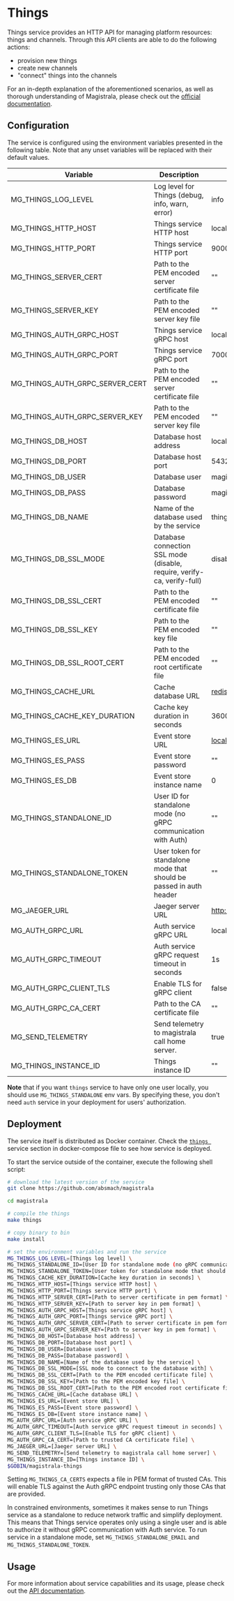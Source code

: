 # Things

Things service provides an HTTP API for managing platform resources: things and channels.
Through this API clients are able to do the following actions:

- provision new things
- create new channels
- "connect" things into the channels

For an in-depth explanation of the aforementioned scenarios, as well as thorough
understanding of Magistrala, please check out the [official documentation][doc].

## Configuration

The service is configured using the environment variables presented in the
following table. Note that any unset variables will be replaced with their
default values.

| Variable                        | Description                                                             | Default                         |
| ------------------------------- | ----------------------------------------------------------------------- | ------------------------------- |
| MG_THINGS_LOG_LEVEL             | Log level for Things (debug, info, warn, error)                         | info                            |
| MG_THINGS_HTTP_HOST             | Things service HTTP host                                                | localhost                       |
| MG_THINGS_HTTP_PORT             | Things service HTTP port                                                | 9000                            |
| MG_THINGS_SERVER_CERT           | Path to the PEM encoded server certificate file                         | ""                              |
| MG_THINGS_SERVER_KEY            | Path to the PEM encoded server key file                                 | ""                              |
| MG_THINGS_AUTH_GRPC_HOST        | Things service gRPC host                                                | localhost                       |
| MG_THINGS_AUTH_GRPC_PORT        | Things service gRPC port                                                | 7000                            |
| MG_THINGS_AUTH_GRPC_SERVER_CERT | Path to the PEM encoded server certificate file                         | ""                              |
| MG_THINGS_AUTH_GRPC_SERVER_KEY  | Path to the PEM encoded server key file                                 | ""                              |
| MG_THINGS_DB_HOST               | Database host address                                                   | localhost                       |
| MG_THINGS_DB_PORT               | Database host port                                                      | 5432                            |
| MG_THINGS_DB_USER               | Database user                                                           | magistrala                      |
| MG_THINGS_DB_PASS               | Database password                                                       | magistrala                      |
| MG_THINGS_DB_NAME               | Name of the database used by the service                                | things                          |
| MG_THINGS_DB_SSL_MODE           | Database connection SSL mode (disable, require, verify-ca, verify-full) | disable                         |
| MG_THINGS_DB_SSL_CERT           | Path to the PEM encoded certificate file                                | ""                              |
| MG_THINGS_DB_SSL_KEY            | Path to the PEM encoded key file                                        | ""                              |
| MG_THINGS_DB_SSL_ROOT_CERT      | Path to the PEM encoded root certificate file                           | ""                              |
| MG_THINGS_CACHE_URL             | Cache database URL                                                      | <redis://localhost:6379/0>      |
| MG_THINGS_CACHE_KEY_DURATION    | Cache key duration in seconds                                           | 3600                            |
| MG_THINGS_ES_URL                | Event store URL                                                         | <localhost:6379>                |
| MG_THINGS_ES_PASS               | Event store password                                                    | ""                              |
| MG_THINGS_ES_DB                 | Event store instance name                                               | 0                               |
| MG_THINGS_STANDALONE_ID         | User ID for standalone mode (no gRPC communication with Auth)           | ""                              |
| MG_THINGS_STANDALONE_TOKEN      | User token for standalone mode that should be passed in auth header     | ""                              |
| MG_JAEGER_URL                   | Jaeger server URL                                                       | <http://jaeger:4318/v1/traces> |
| MG_AUTH_GRPC_URL                | Auth service gRPC URL                                                   | localhost:7001                  |
| MG_AUTH_GRPC_TIMEOUT            | Auth service gRPC request timeout in seconds                            | 1s                              |
| MG_AUTH_GRPC_CLIENT_TLS         | Enable TLS for gRPC client                                              | false                           |
| MG_AUTH_GRPC_CA_CERT            | Path to the CA certificate file                                         | ""                              |
| MG_SEND_TELEMETRY               | Send telemetry to magistrala call home server.                          | true                            |
| MG_THINGS_INSTANCE_ID           | Things instance ID                                                      | ""                              |

**Note** that if you want `things` service to have only one user locally, you should use `MG_THINGS_STANDALONE` env vars. By specifying these, you don't need `auth` service in your deployment for users' authorization.

## Deployment

The service itself is distributed as Docker container. Check the [`things `](https://github.com/absmach/magistrala/blob/main/docker/docker-compose.yml#L167-L194) service section in
docker-compose file to see how service is deployed.

To start the service outside of the container, execute the following shell script:

```bash
# download the latest version of the service
git clone https://github.com/absmach/magistrala

cd magistrala

# compile the things
make things

# copy binary to bin
make install

# set the environment variables and run the service
MG_THINGS_LOG_LEVEL=[Things log level] \
MG_THINGS_STANDALONE_ID=[User ID for standalone mode (no gRPC communication with auth)] \
MG_THINGS_STANDALONE_TOKEN=[User token for standalone mode that should be passed in auth header] \
MG_THINGS_CACHE_KEY_DURATION=[Cache key duration in seconds] \
MG_THINGS_HTTP_HOST=[Things service HTTP host] \
MG_THINGS_HTTP_PORT=[Things service HTTP port] \
MG_THINGS_HTTP_SERVER_CERT=[Path to server certificate in pem format] \
MG_THINGS_HTTP_SERVER_KEY=[Path to server key in pem format] \
MG_THINGS_AUTH_GRPC_HOST=[Things service gRPC host] \
MG_THINGS_AUTH_GRPC_PORT=[Things service gRPC port] \
MG_THINGS_AUTH_GRPC_SERVER_CERT=[Path to server certificate in pem format] \
MG_THINGS_AUTH_GRPC_SERVER_KEY=[Path to server key in pem format] \
MG_THINGS_DB_HOST=[Database host address] \
MG_THINGS_DB_PORT=[Database host port] \
MG_THINGS_DB_USER=[Database user] \
MG_THINGS_DB_PASS=[Database password] \
MG_THINGS_DB_NAME=[Name of the database used by the service] \
MG_THINGS_DB_SSL_MODE=[SSL mode to connect to the database with] \
MG_THINGS_DB_SSL_CERT=[Path to the PEM encoded certificate file] \
MG_THINGS_DB_SSL_KEY=[Path to the PEM encoded key file] \
MG_THINGS_DB_SSL_ROOT_CERT=[Path to the PEM encoded root certificate file] \
MG_THINGS_CACHE_URL=[Cache database URL] \
MG_THINGS_ES_URL=[Event store URL] \
MG_THINGS_ES_PASS=[Event store password] \
MG_THINGS_ES_DB=[Event store instance name] \
MG_AUTH_GRPC_URL=[Auth service gRPC URL] \
MG_AUTH_GRPC_TIMEOUT=[Auth service gRPC request timeout in seconds] \
MG_AUTH_GRPC_CLIENT_TLS=[Enable TLS for gRPC client] \
MG_AUTH_GRPC_CA_CERT=[Path to trusted CA certificate file] \
MG_JAEGER_URL=[Jaeger server URL] \
MG_SEND_TELEMETRY=[Send telemetry to magistrala call home server] \
MG_THINGS_INSTANCE_ID=[Things instance ID] \
$GOBIN/magistrala-things
```

Setting `MG_THINGS_CA_CERTS` expects a file in PEM format of trusted CAs. This will enable TLS against the Auth gRPC endpoint trusting only those CAs that are provided.

In constrained environments, sometimes it makes sense to run Things service as a standalone to reduce network traffic and simplify deployment. This means that Things service
operates only using a single user and is able to authorize it without gRPC communication with Auth service.
To run service in a standalone mode, set `MG_THINGS_STANDALONE_EMAIL` and `MG_THINGS_STANDALONE_TOKEN`.

## Usage

For more information about service capabilities and its usage, please check out
the [API documentation](https://docs.api.magistrala.abstractmachines.fr/?urls.primaryName=things-openapi.yml).

[doc]: https://docs.magistrala.abstractmachines.fr
